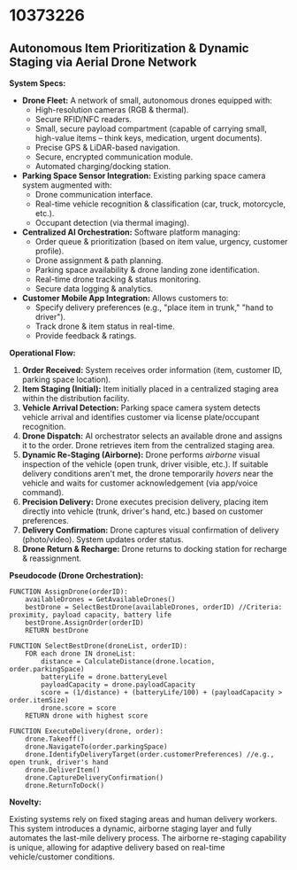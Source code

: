 # 10373226

## Autonomous Item Prioritization & Dynamic Staging via Aerial Drone Network

**System Specs:**

*   **Drone Fleet:** A network of small, autonomous drones equipped with:
    *   High-resolution cameras (RGB & thermal).
    *   Secure RFID/NFC readers.
    *   Small, secure payload compartment (capable of carrying small, high-value items – think keys, medication, urgent documents).
    *   Precise GPS & LiDAR-based navigation.
    *   Secure, encrypted communication module.
    *   Automated charging/docking station.
*   **Parking Space Sensor Integration:** Existing parking space camera system augmented with:
    *   Drone communication interface.
    *   Real-time vehicle recognition & classification (car, truck, motorcycle, etc.).
    *   Occupant detection (via thermal imaging).
*   **Centralized AI Orchestration:** Software platform managing:
    *   Order queue & prioritization (based on item value, urgency, customer profile).
    *   Drone assignment & path planning.
    *   Parking space availability & drone landing zone identification.
    *   Real-time drone tracking & status monitoring.
    *   Secure data logging & analytics.
*   **Customer Mobile App Integration:** Allows customers to:
    *   Specify delivery preferences (e.g., "place item in trunk," "hand to driver").
    *   Track drone & item status in real-time.
    *   Provide feedback & ratings.

**Operational Flow:**

1.  **Order Received:** System receives order information (item, customer ID, parking space location).
2.  **Item Staging (Initial):**  Item initially placed in a centralized staging area within the distribution facility.
3.  **Vehicle Arrival Detection:** Parking space camera system detects vehicle arrival and identifies customer via license plate/occupant recognition.
4.  **Drone Dispatch:** AI orchestrator selects an available drone and assigns it to the order. Drone retrieves item from the centralized staging area.
5.  **Dynamic Re-Staging (Airborne):**  Drone performs *airborne* visual inspection of the vehicle (open trunk, driver visible, etc.). If suitable delivery conditions aren't met, the drone temporarily *hovers* near the vehicle and waits for customer acknowledgement (via app/voice command).
6.  **Precision Delivery:** Drone executes precision delivery, placing item directly into vehicle (trunk, driver's hand, etc.) based on customer preferences.
7.  **Delivery Confirmation:**  Drone captures visual confirmation of delivery (photo/video). System updates order status.
8.  **Drone Return & Recharge:** Drone returns to docking station for recharge & reassignment.

**Pseudocode (Drone Orchestration):**

```
FUNCTION AssignDrone(orderID):
    availableDrones = GetAvailableDrones()
    bestDrone = SelectBestDrone(availableDrones, orderID) //Criteria: proximity, payload capacity, battery life
    bestDrone.AssignOrder(orderID)
    RETURN bestDrone

FUNCTION SelectBestDrone(droneList, orderID):
    FOR each drone IN droneList:
        distance = CalculateDistance(drone.location, order.parkingSpace)
        batteryLife = drone.batteryLevel
        payloadCapacity = drone.payloadCapacity
        score = (1/distance) + (batteryLife/100) + (payloadCapacity > order.itemSize)
        drone.score = score
    RETURN drone with highest score

FUNCTION ExecuteDelivery(drone, order):
    drone.Takeoff()
    drone.NavigateTo(order.parkingSpace)
    drone.IdentifyDeliveryTarget(order.customerPreferences) //e.g., open trunk, driver's hand
    drone.DeliverItem()
    drone.CaptureDeliveryConfirmation()
    drone.ReturnToDock()
```

**Novelty:**

Existing systems rely on fixed staging areas and human delivery workers. This system introduces a dynamic, airborne staging layer and fully automates the last-mile delivery process. The airborne re-staging capability is unique, allowing for adaptive delivery based on real-time vehicle/customer conditions.
